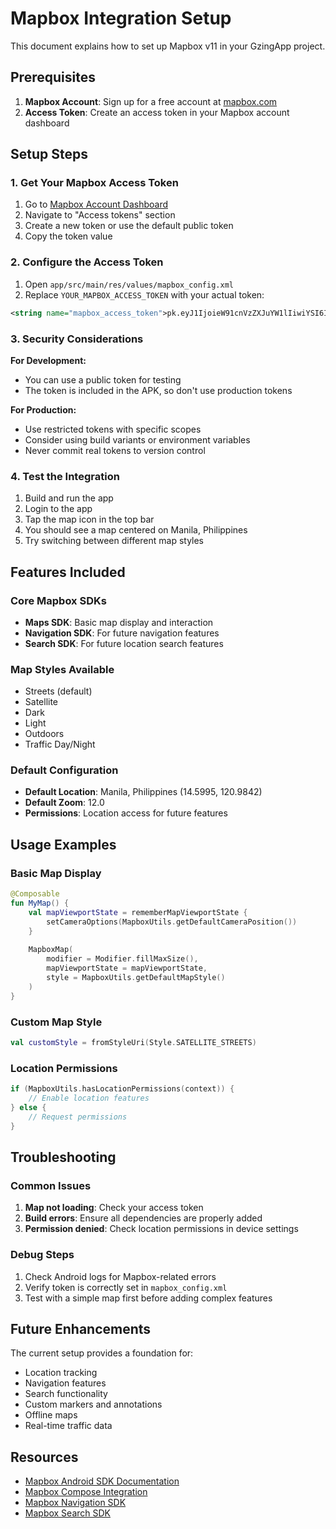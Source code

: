 # Mapbox Integration Setup

This document explains how to set up Mapbox v11 in your GzingApp project.

## Prerequisites

1. **Mapbox Account**: Sign up for a free account at [mapbox.com](https://www.mapbox.com/)
2. **Access Token**: Create an access token in your Mapbox account dashboard

## Setup Steps

### 1. Get Your Mapbox Access Token

1. Go to [Mapbox Account Dashboard](https://account.mapbox.com/)
2. Navigate to "Access tokens" section
3. Create a new token or use the default public token
4. Copy the token value

### 2. Configure the Access Token

1. Open `app/src/main/res/values/mapbox_config.xml`
2. Replace `YOUR_MAPBOX_ACCESS_TOKEN` with your actual token:

```xml
<string name="mapbox_access_token">pk.eyJ1IjoieW91cnVzZXJuYW1lIiwiYSI6ImNsZXhhbXBsZSJ9.your_actual_token_here</string>
```

### 3. Security Considerations

**For Development:**
- You can use a public token for testing
- The token is included in the APK, so don't use production tokens

**For Production:**
- Use restricted tokens with specific scopes
- Consider using build variants or environment variables
- Never commit real tokens to version control

### 4. Test the Integration

1. Build and run the app
2. Login to the app
3. Tap the map icon in the top bar
4. You should see a map centered on Manila, Philippines
5. Try switching between different map styles

## Features Included

### Core Mapbox SDKs
- **Maps SDK**: Basic map display and interaction
- **Navigation SDK**: For future navigation features
- **Search SDK**: For future location search features

### Map Styles Available
- Streets (default)
- Satellite
- Dark
- Light
- Outdoors
- Traffic Day/Night

### Default Configuration
- **Default Location**: Manila, Philippines (14.5995, 120.9842)
- **Default Zoom**: 12.0
- **Permissions**: Location access for future features

## Usage Examples

### Basic Map Display
```kotlin
@Composable
fun MyMap() {
    val mapViewportState = rememberMapViewportState {
        setCameraOptions(MapboxUtils.getDefaultCameraPosition())
    }
    
    MapboxMap(
        modifier = Modifier.fillMaxSize(),
        mapViewportState = mapViewportState,
        style = MapboxUtils.getDefaultMapStyle()
    )
}
```

### Custom Map Style
```kotlin
val customStyle = fromStyleUri(Style.SATELLITE_STREETS)
```

### Location Permissions
```kotlin
if (MapboxUtils.hasLocationPermissions(context)) {
    // Enable location features
} else {
    // Request permissions
}
```

## Troubleshooting

### Common Issues

1. **Map not loading**: Check your access token
2. **Build errors**: Ensure all dependencies are properly added
3. **Permission denied**: Check location permissions in device settings

### Debug Steps

1. Check Android logs for Mapbox-related errors
2. Verify token is correctly set in `mapbox_config.xml`
3. Test with a simple map first before adding complex features

## Future Enhancements

The current setup provides a foundation for:
- Location tracking
- Navigation features
- Search functionality
- Custom markers and annotations
- Offline maps
- Real-time traffic data

## Resources

- [Mapbox Android SDK Documentation](https://docs.mapbox.com/android/maps/)
- [Mapbox Compose Integration](https://docs.mapbox.com/android/maps/guides/compose/)
- [Mapbox Navigation SDK](https://docs.mapbox.com/android/navigation/)
- [Mapbox Search SDK](https://docs.mapbox.com/android/search/)









